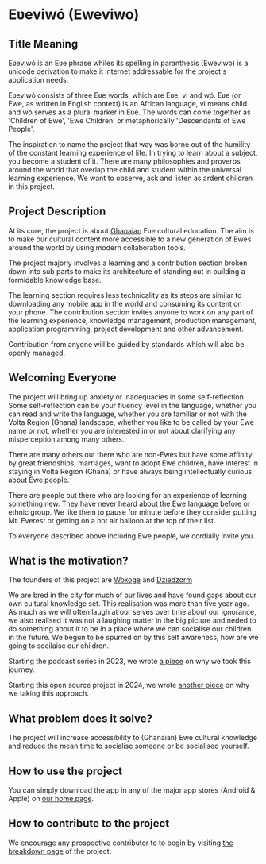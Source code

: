 
# Eʋeviwó (Eweviwo)




## Title Meaning

Eʋeviwó is an Eʋe phrase whiles its spelling in paranthesis (Eweviwo) is a unicode derivation to make it internet addressable for 	the project's application needs.

Eʋeviwó consists of three Eʋe words, which are Eʋe, vi and wó. Eʋe (or Ewe, as written in English context) is an African language, vi means child and wó serves as a plural marker in Eʋe. The words can come together as 'Children of Ewe', 'Ewe Children' or metaphorically 'Descendants of Ewe People'. 

The inspiration to name the project that way was borne out of the humility of the constant learning experience of life. In trying to learn about a subject, you become a student of it. There are many philosophies and proverbs around the world that overlap the child and student within the universal learning experience. We want to observe, ask and listen as ardent children in this project. 
## Project Description

At its core, the project is about [Ghanaian](https://en.wikipedia.org/wiki/Ghana) Eʋe cultural education. The aim is to make our cultural content more accessible to a new generation of Ewes around the world by using modern collaboration tools. 

The project majorly involves a learning and a contribution section broken down into sub parts to make its architecture of standing out in building a formidable knowledge base. 

The learning section requires less technicality as its steps are similar to downloading any mobile app in the world and consuming its content on your phone. The contribution section invites anyone to work on any part of the learning experience, knowledge management, production management, application programming, project development and other advancement. 

Contribution from anyone will be guided by standards which will also be openly managed. 
## Welcoming Everyone

The project will bring up anxiety or inadequacies in some self-reflection. Some self-reflection can be your fluency level in the language, whether you can read and write the language, whether you are familiar or not with the Volta Region (Ghana) landscape, whether you like to be called by your Ewe name or not, whether you are interested in or not about clarifying any misperception among many others. 

There are many others out there who are non-Ewes but have some affinity by great friendships, marriages, want to adopt Ewe children, have interest in staying in Volta Region (Ghana) or have always being intellectually curious about Ewe people. 

There are people out there who are looking for an experience of learning something new. They have never heard about the Ewe language before or ethnic group. We like them to pause for  minute before they consider putting Mt. Everest or getting on a hot air balloon at the top of their list. 

To everyone described above includng Ewe people, we cordially invite you.  
## What is the motivation?

The founders of this project are [Woxoge](https://www.facebook.com/vdumashie) and [Dziedzorm](https://x.com/ocloothinks)

We are bred in the city for much of our lives and have found gaps about our own cultural knowledge set. This realisation was more than five year ago. As much as we will often laugh at our selves over time about our ignorance, we also realised it was not a laughing matter in the big picture and neded to do something about it to be in a place where we can socialise our children in the future. We begun to be spurred on by this self awareness, how are we going to socilaise our children. 

Starting the podcast series in 2023, we wrote [a piece](https://eweviwo.substack.com/p/corporate-culture-and-self-transcendence) on why we took this journey. 

Starting this open source project in 2024, we wrote [another piece](https://eweviwo.substack.com/p/open-sourcing-eeviwo) on why we taking this approach.
## What problem does it solve?

The project will increase accessibility to (Ghanaian) Ewe cultural knowledge and reduce the mean time to socialise someone or be socialised yourself. 
## How to use the project

You can simply download the app in any of the major app stores (Android & Apple) on [our home page](https://linktr.ee/eweviwo). 
## How to contribute to the project

We encourage any prospective contributor to to begin by visiting [the breakdown page](https://github.com/eweviwo/central/blob/main/BREAKDOWN.md) of the project.



